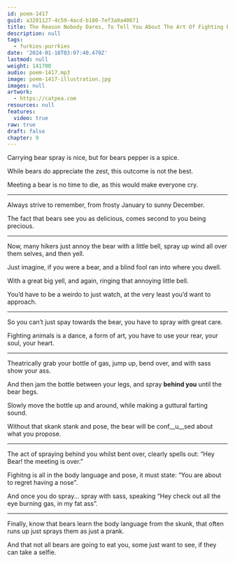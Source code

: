 ```yaml
---
id: poem-1417
guid: a3281127-4c59-4acd-b180-7ef3a9a40671
title: The Reason Nobody Dares, To Tell You About The Art Of Fighting Bears
description: null
tags:
  - furkies-purrkies
date: '2024-01-18T03:07:40.470Z'
lastmod: null
weight: 141700
audio: poem-1417.mp3
image: poem-1417-illustration.jpg
images: null
artwork:
  - https://catpea.com
resources: null
features:
  video: true
raw: true
draft: false
chapter: 9
---
```


Carrying bear spray is nice,
but for bears pepper is a spice.

While bears do appreciate the zest,
this outcome is not the best.

Meeting a bear is no time to die,
as this would make everyone cry.

---

Always strive to remember,
from frosty January to sunny December.

The fact that bears see you as delicious,
comes second to you being precious.

---

Now, many hikers just annoy the bear with a little bell,
spray up wind all over them selves, and then yell.

Just imagine, if you were a bear,
and a blind fool ran into where you dwell.

With a great big yell,
and again, ringing that annoying little bell.

You’d have to be a weirdo to just watch,
at the very least you’d want to approach.

---

So you can’t just spay towards the bear,
you have to spray with great care.

Fighting animals is a dance, a form of art,
you have to use your rear, your soul, your heart.

---

Theatrically grab your bottle of gas,
jump up, bend over, and with sass show your ass.

And then jam the bottle between your legs,
and spray __behind you__ until the bear begs.

Slowly move the bottle up and around,
while making a guttural farting sound.

Without that skank stank and pose,
the bear will be conf__u__sed about what you propose.

---

The act of spraying behind you whilst bent over,
clearly spells out: “Hey Bear! the meeting is over.”

Fighitng is all in the body language and pose,
it must state: “You are about to regret having a nose”.

And once you do spray... spray with sass,
speaking “Hey check out all the eye burning gas, in my fat ass”.

---

Finally, know that bears learn the body language from the skunk,
that often runs up just sprays them as just a prank.

And that not all bears are going to eat you, some just want to see,
if they can take a selfie.

